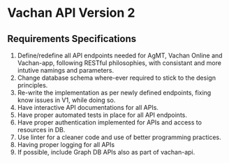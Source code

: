 # Vachan API Version 2

## Requirements Specifications

1. Define/redefine all API endpoints needed for AgMT, Vachan Online and Vachan-app, following RESTful philosophies, with consistant and more intutive namings and parameters.
2. Change database schema where-ever required to stick to the design principles.
3. Re-write the implementation as per newly defined endpoints, fixing know issues in V1, while doing so.
4. Have interactive API documentations for all APIs.
5. Have proper automated tests in place for all API endpoints.
6. Have proper authentication implemented for APIs and access to resources in DB.
7. Use linter for a cleaner code and use of better programming practices.
8. Having proper logging for all APIs
9. If possible, include Graph DB APIs also as part of vachan-api.


